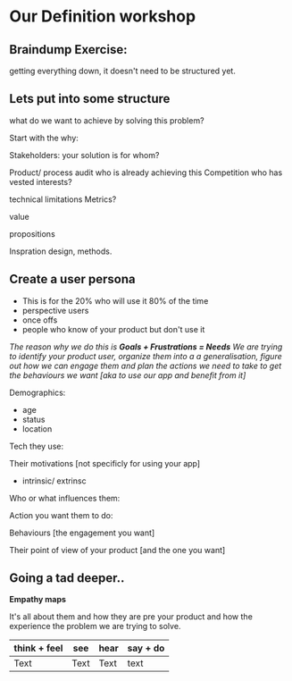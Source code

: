 # Our Definition workshop

## Braindump Exercise:

getting everything down, it doesn't need to be structured yet. 

## Lets put into some structure
what do we want to achieve by solving this problem?

Start with the why: 

Stakeholders:
your solution is for whom?

Product/ process audit 
who is already achieving this
Competition
who has vested interests?

technical limitations
Metrics?

value 

propositions 


Inspration design, methods. 
 
 ## Create a user persona
- This is for the 20% who will use it 80% of the time
- perspective users
- once offs
- people who know of your product but don't use it

*The reason why we do this is
 **Goals + Frustrations = Needs**
We are trying to identify your product user, organize them into a a generalisation,  figure out how we can engage them and plan the actions we need to take to get the behaviours we want [aka to use our app and benefit from it]*


Demographics:
- age
- status
- location 

Tech they use:

Their motivations [not specificly for using your app] 
- intrinsic/ extrinsc

Who or what influences them:

Action you want them to do:

Behaviours [the engagement you want]

Their point of view of your product [and the one you want]


## Going a tad deeper..

**Empathy maps**

It's all about them and how they are pre your product and how the experience the problem we are trying to solve. 

| think + feel| see| hear |say + do|
| -------- | -------- | -------- | ----|
| Text     | Text     | Text     | text|


